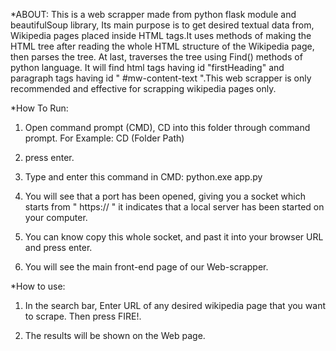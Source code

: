 *ABOUT:
This is a web scrapper made from python flask module and beautifulSoup library, Its main purpose is to get desired textual data from,
Wikipedia pages placed inside HTML tags.It uses methods of making the HTML tree after reading the whole HTML structure of the Wikipedia page, 
then parses the tree. At last, traverses the tree using Find() methods of python language. It will find html tags having id "firstHeading" and
paragraph tags having id " #mw-content-text ".This web scrapper is only recommended and effective
for scrapping wikipedia pages only.

*How To Run:
1. Open command prompt (CMD), CD into this folder through command prompt. 
   For Example:
   CD (Folder Path)

2. press enter.

3. Type and enter this command in CMD:    python.exe app.py   

4. You will see that a port has been opened, giving you a socket which starts from " https:// " it indicates that a local server has been
   started on your computer.

5. You can know copy this whole socket, and past it into your browser URL and press enter.

6. You will see the main front-end page of our Web-scrapper.

*How to use:

1. In the search bar, Enter URL of any desired wikipedia page that you want to scrape. Then press FIRE!.

2. The results will be shown on the Web page.



